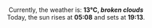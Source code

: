 <p  align="center"><br/>Currently, the weather is: <b> 13°C, <i>broken clouds</i></b></br>Today, the sun rises at <b>05:08</b> and sets at <b>19:13</b>.</p>